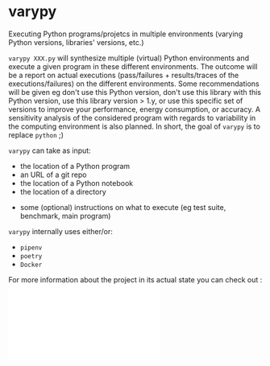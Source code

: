 # varypy

Executing Python programs/projetcs in multiple environments (varying Python versions, libraries' versions, etc.) 

`varypy XXX.py` will synthesize multiple (virtual) Python environments and execute a given program in these different environments. 
The outcome will be a report on actual executions (pass/failures + results/traces of the executions/failures) on the different environments. 
Some recommendations will be given eg don't use this Python version, don't use this library with this Python version, use this library version > 1.y, or use this specific set of versions to improve your performance, energy consumption, or accuracy. 
A sensitivity analysis of the considered program with regards to variability in the computing environment is also planned. 
In short, the goal of `varypy` is to replace `python` ;)  

`varypy` can take as input:
 * the location of a Python program
 * an URL of a git repo
 * the location of a Python notebook 
 * the location of a directory 

+ some (optional) instructions on what to execute (eg test suite, benchmark, main program)

`varypy` internally uses either/or:
 * `pipenv` 
 * `poetry`
 * `Docker` 

For more information about the project in its actual state you can check out : 
![INFO.md](INFO.md)